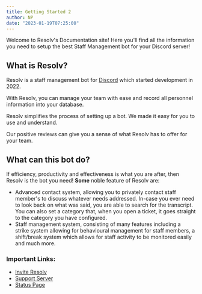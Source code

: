 ```yaml
---
title: Getting Started 2
author: NP
date: "2023-01-19T07:25:00"
---
```

Welcome to Resolv's Documentation site! Here you'll find all the information you need to setup the best Staff Management bot for your Discord server!

## W﻿hat is Resolv?

R﻿esolv is a staff management bot for [Discord](https://discord.com/) which started development in 2022.

With Resolv, you can manage your team with ease and record all personnel information into your database.

Resolv simplifies the process of setting up a bot. We made it easy for you to use and understand.

Our positive reviews can give you a sense of what Resolv has to offer for your team.

## W﻿hat can this bot do?

If efficiency, productivity and effectiveness is what you are after, then Resolv is the bot you need! **Some** noble feature of Resolv are:

- Advanced contact system, allowing you to privately contact staff member's to discuss whatever needs addressed. In-case you ever need to look back on what was said, you are able to search for the transcript. You can also set a category that, when you open a ticket, it goes straight to the category you have configured.
- Staff management system, consisting of many features including a strike system allowing for behavioural management for staff members, a shift/break system which allows for staff activity to be monitored easily and much more.

### Important Links:

- [Invite Resolv](https://resolvbot.xyz/invite)
- [Support Server](https://discord.gg/vQ9KgZUDfW)
- [Status Page](https://status.resolvbot.xyz/)




